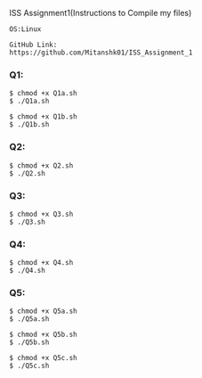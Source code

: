 ISS Assignment1(Instructions to Compile my files)

```
OS:Linux
```

```
GitHub Link:
https://github.com/Mitanshk01/ISS_Assignment_1
```

### **Q1:**

```
$ chmod +x Q1a.sh
$ ./Q1a.sh

$ chmod +x Q1b.sh
$ ./Q1b.sh
```

### **Q2:**

```
$ chmod +x Q2.sh
$ ./Q2.sh
```

### **Q3:**

```
$ chmod +x Q3.sh
$ ./Q3.sh
```

### **Q4:**

```
$ chmod +x Q4.sh
$ ./Q4.sh
```

### **Q5:**

```
$ chmod +x Q5a.sh
$ ./Q5a.sh

$ chmod +x Q5b.sh
$ ./Q5b.sh

$ chmod +x Q5c.sh
$ ./Q5c.sh
```
